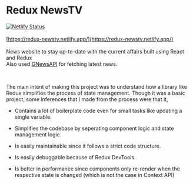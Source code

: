 # Redux NewsTV

[![Netlify Status](https://api.netlify.com/api/v1/badges/52c4590b-b633-44b0-8752-0e76159989eb/deploy-status)](https://app.netlify.com/sites/redux-newstv/deploys)
<br><br>
[https://redux-newstv.netlify.app/](https://redux-newstv.netlify.app/)
<br><br>
News website to stay up-to-date with the current affairs built using React and Redux
<br>
Also used [GNewsAPI](https://gnews.io/) for fetching latest news.

<br>

The main intent of making this project was to understand how a library like Redux simplifies the process of state management. Though it was a basic project, some inferences that I made from the process were that it,

-   Contains a lot of boilerplate code even for small tasks like updating a single variable.

-   Simplifies the codebase by seperating component logic and state management logic.
-   Is easily maintainable since it follows a strict code structure.
-   Is easily debuggable because of Redux DevTools.
-   Is better in performance since components only re-render when the respective state is changed (which is not the case in Context API)
